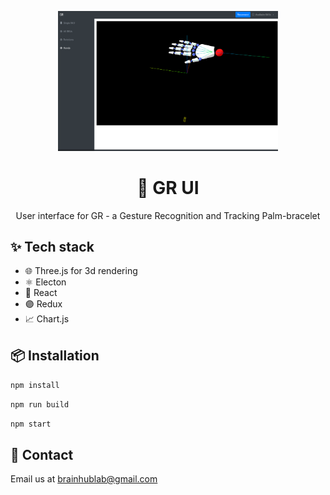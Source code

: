<p align="center">
  <a>
    <img width="70%" src="./docs/images/screenshot.png">
  </a>
</p>

<div align="center">
  <h1>👋 GR UI</h1>
  <p>User interface for GR - a Gesture Recognition and Tracking Palm-bracelet</p>
</div>

## ✨ Tech stack

- 🌐 Three.js for 3d rendering
- ⚛️  Electon
- 🔵 React
- 🟣 Redux
- 📈 Chart.js

## 📦 Installation

`npm install`

`npm run build`

`npm start`

## 🤝 Contact

Email us at [brainhublab@gmail.com](mailto:brainhublab@gmail.com)
